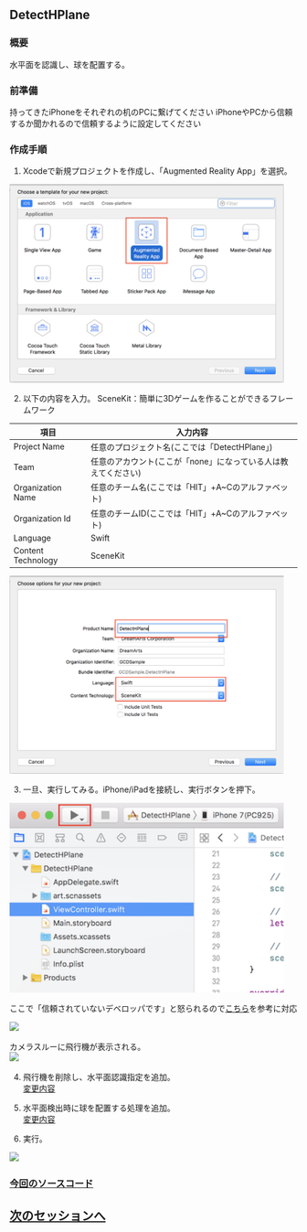## DetectHPlane
### 概要
水平面を認識し、球を配置する。

### 前準備

持ってきたiPhoneをそれぞれの机のPCに繋げてください
iPhoneやPCから信頼するか聞かれるので信頼するように設定してください


### 作成手順  

1. Xcodeで新規プロジェクトを作成し、「Augmented Reality App」を選択。  
<img src="images/detect_hplane_select_ar.png" width="480"/>   

2. 以下の内容を入力。
SceneKit：簡単に3Dゲームを作ることができるフレームワーク  

|項目|入力内容|
| -- | -- |
|Project Name|任意のプロジェクト名(ここでは「DetectHPlane」)|
|Team|任意のアカウント(ここが「none」になっている人は教えてください)|
|Organization Name|任意のチーム名(ここでは「HIT」+A~Cのアルファベット)|
|Organization Id|任意のチームID(ここでは「HIT」+A~Cのアルファベット)|
|Language|Swift|
|Content Technology|SceneKit|

<img src="images/detect_hplane_select_swift_scene_kit.png" width="480"/>  

3. 一旦、実行してみる。iPhone/iPadを接続し、実行ボタンを押下。  
<img src="images/detect_hplane_initial_run.png" width="480"/>  

   ここで「信頼されていないデベロッパです」と怒られるので[こちら](https://code-schools.com/xcode-error-2/)を参考に対応
   
   <img src="https://user-images.githubusercontent.com/23329399/53166650-4454c800-3619-11e9-8704-1f6ea35484cb.PNG" width="100px">
   
カメラスルーに飛行機が表示される。  
<img src="https://user-images.githubusercontent.com/23329399/53167139-7286d780-361a-11e9-9e4e-d17b771a4363.PNG" width="200"/>  

4. 飛行機を削除し、水平面認識指定を追加。  
<a href="https://github.com/KantaiMishima/ARKit/commit/fa1a59d1e687bc44aa84e66d01cad7b124b076be" target="_blank">変更内容</a>

5. 水平面検出時に球を配置する処理を追加。  
<a href="https://github.com/KantaiMishima/ARKit/commit/91311e4717aafdb1600b29b091b1e3f11121b920" target="_blank">変更内容</a>

6. 実行。
<img src="https://user-images.githubusercontent.com/23329399/53167203-9e09c200-361a-11e9-924f-007df3f06889.PNG" width="200"/>  

### [今回のソースコード](https://raw.githubusercontent.com/KantaiMishima/ARKit/91311e4717aafdb1600b29b091b1e3f11121b920/DetectHPlane/DetectHPlane/ViewController.swift)


## [次のセッションへ](../DetectImage)
